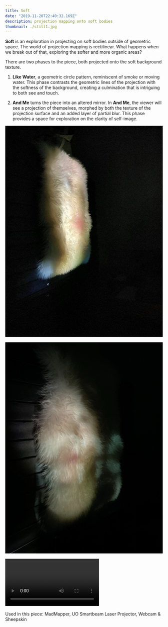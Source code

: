 ```yaml
---
title: Soft
date: "2019-11-20T22:40:32.169Z"
description: projection mapping onto soft bodies
thumbnail: ./still1.jpg
---
```


**Soft** is an exploration in projecting on soft bodies outside of geometric space.
The world of projection mapping is rectilinear. What happens when we break out of that, exploring the softer and more organic areas?

There are two phases to the piece, both projected onto the soft background texture.

1. **Like Water**, a geometric circle pattern, reminiscent of smoke or moving water. This phase contrasts the geometric lines of the projection with the softness of the background, creating a culmination that is intriguing to both see and touch.

2. **And Me** turns the piece into an altered mirror. In **And Me**, the viewer will see a projection of themselves, morphed by both the texture of the projection surface and an added layer of partial blur. This phase provides a space for exploration on the clarity of self-image.

![Soft Projections](./still2.jpg)

![Soft Projections2](./still3.jpg)

![Soft Projections Video](./video1.MOV)

Used in this piece: MadMapper, UO Smartbeam Laser Projector, Webcam & Sheepskin
